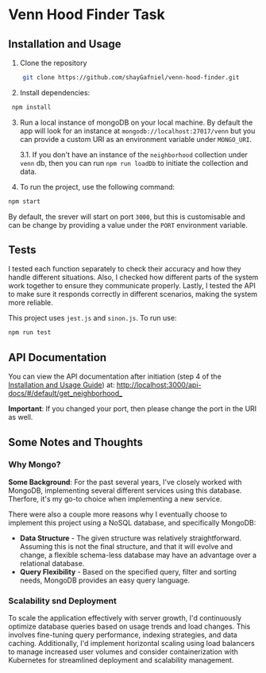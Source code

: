 # Venn Hood Finder Task


## Installation and Usage
1. Clone the repository
```bash
    git clone https://github.com/shayGafniel/venn-hood-finder.git
```

2. Install dependencies:
```bash
 npm install
 ```

3. Run a local instance of mongoDB on your local machine. By default the app will look for an instance at ```mongodb://localhost:27017/venn``` but you can provide a custom URI as an environment variable under ```MONGO_URI```. 

    3.1. If you don't have an instance of the `neighborhood` collection under `venn` db, then you can run `npm run loadDb` to initiate the collection and data.
    
4. To run the project, use the following command:
```bash
npm start
```
By default, the srever will start on port `3000`, but this is customisable and can be change by providing a value under the `PORT` environment variable.

## Tests
I tested each function separately to check their accuracy and how they handle different situations. Also, I checked how different parts of the system work together to ensure they communicate properly. Lastly, I tested the API to make sure it responds correctly in different scenarios, making the system more reliable.

This project uses `jest.js` and `sinon.js`.
To run use:
```bash
npm run test
```

## API Documentation
You can view the API documentation after initiation (step 4 of the [Installation and Usage Guide](#installation)) at: [http://localhost:3000/api-docs/#/default/get_neighborhood_](#http://localhost:3000/api-docs/#/default/get_neighborhood_)

**Important**: If you changed your port, then please change the port in the URI as well.

## Some Notes and Thoughts
### Why Mongo?
**Some Background**: For the past several years, I've closely worked with MongoDB, implementing several different services using this database. Therfore, it's my go-to choice when implementing a new service.

There were also a couple more reasons why I eventually choose to implement this project using a NoSQL database, and specifically MongoDB:
* **Data Structure** - The given structure was relatively straightforward. Assuming this is not the final structure, and that it will evolve and change, a flexible schema-less database may have an advantage over a relational database. 
* **Query Flexibility** - Based on the specified query, filter and sorting needs, MongoDB provides an easy query language. 

### Scalability snd Deployment
To scale the application effectively with server growth, I'd continuously optimize database queries based on usage trends and load changes. This involves fine-tuning query performance, indexing strategies, and data caching. Additionally, I'd implement horizontal scaling using load balancers to manage increased user volumes and consider containerization with Kubernetes for streamlined deployment and scalability management.